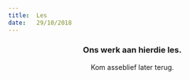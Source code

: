 ```yaml
---
title:  Les
date:   29/10/2018
---
```


### <center>Ons werk aan hierdie les.</center>
<center>Kom asseblief later terug.</center>